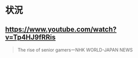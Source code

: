 # 状況

## https://www.youtube.com/watch?v=Tp4HJ9fRRis

> The rise of senior gamersーNHK WORLD-JAPAN NEWS 
